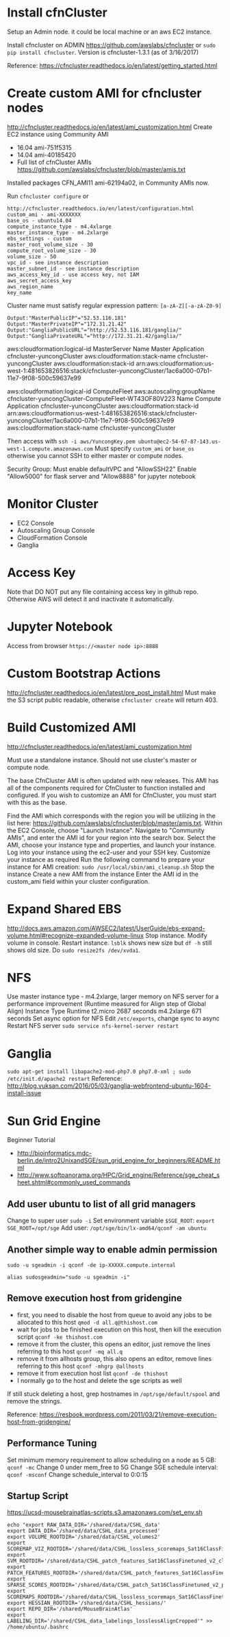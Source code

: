 # Install cfnCluster #

Setup an Admin node. it could be local machine or an aws EC2 instance.

Install cfncluster on ADMIN https://github.com/awslabs/cfncluster or
 `sudo pip install cfncluster`. Version is cfncluster-1.3.1 (as of 3/16/2017)

 Reference: https://cfncluster.readthedocs.io/en/latest/getting_started.html

# Create custom AMI for cfncluster nodes #

http://cfncluster.readthedocs.io/en/latest/ami_customization.html
Create EC2 instance using Community AMI
- 16.04 ami-751f5315
- 14.04 ami-40185420
- Full list of cfnCluster AMIs https://github.com/awslabs/cfncluster/blob/master/amis.txt

Installed packages CFN_AMI11 ami-62194a02, in Community AMIs now.

Run `cfncluster configure`
or
```cp /usr/local/lib/python2.7/dist-packages/cfncluster/examples/config to /home/yuncong/.cfncluster
http://cfncluster.readthedocs.io/en/latest/configuration.html
custom_ami - ami-XXXXXXX
base_os - ubuntu14.04
compute_instance_type - m4.4xlarge
master_instance_type - m4.2xlarge
ebs_settings - custom
master_root_volume_size - 30
compute_root_volume_size - 30
volume_size - 50
vpc_id - see instance description
master_subnet_id - see instance description
aws_access_key_id - use access key, not IAM
aws_secret_access_key
aws_region_name
key_name
```

Cluster name must satisfy regular expression pattern: ``[a-zA-Z][-a-zA-Z0-9]``

```
Output:"MasterPublicIP"="52.53.116.181"
Output:"MasterPrivateIP"="172.31.21.42"
Output:"GangliaPublicURL"="http://52.53.116.181/ganglia/"
Output:"GangliaPrivateURL"="http://172.31.21.42/ganglia/"
```

aws:cloudformation:logical-id MasterServer
Name Master
Application cfncluster-yuncongCluster
aws:cloudformation:stack-name cfncluster-yuncongCluster
aws:cloudformation:stack-id arn:aws:cloudformation:us-west-1:481653826516:stack/cfncluster-yuncongCluster/1ac6a000-07b1-11e7-9f08-500c59637e99

aws:cloudformation:logical-id ComputeFleet
aws:autoscaling:groupName cfncluster-yuncongCluster-ComputeFleet-WT43OF80V223
Name Compute
Application cfncluster-yuncongCluster
aws:cloudformation:stack-id arn:aws:cloudformation:us-west-1:481653826516:stack/cfncluster-yuncongCluster/1ac6a000-07b1-11e7-9f08-500c59637e99
aws:cloudformation:stack-name cfncluster-yuncongCluster


Then access with
`ssh -i aws/YuncongKey.pem ubuntu@ec2-54-67-87-143.us-west-1.compute.amazonaws.com`
Must specify `custom_ami` or `base_os` otherwise you cannot SSH to either master or compute nodes.

Security Group: Must enable defaultVPC and "AllowSSH22"
Enable "Allow5000" for flask server and "Allow8888" for jupyter notebook

# Monitor Cluster #

- EC2 Console
- Autoscaling Group Console
- CloudFormation Console
- Ganglia

# Access Key #
Note that DO NOT put any file containing access key in github repo. Otherwise AWS will detect it and inactivate it automatically.

# Jupyter Notebook #
Access from browser `https://<master node ip>:8888`

# Custom Bootstrap Actions #
http://cfncluster.readthedocs.io/en/latest/pre_post_install.html
Must make the S3 script public readable, otherwise `cfncluster create` will return 403.

# Build Customized AMI #
http://cfncluster.readthedocs.io/en/latest/ami_customization.html

Must use a standalone instance. Should not use cluster's master or compute node.

The base CfnCluster AMI is often updated with new releases. This AMI has all of the components required for CfnCluster to function installed and configured. If you wish to customize an AMI for CfnCluster, you must start with this as the base.

Find the AMI which corresponds with the region you will be utilizing in the list here: https://github.com/awslabs/cfncluster/blob/master/amis.txt.
Within the EC2 Console, choose "Launch Instance".
Navigate to "Community AMIs", and enter the AMI id for your region into the search box.
Select the AMI, choose your instance type and properties, and launch your instance.
Log into your instance using the ec2-user and your SSH key.
Customize your instance as required
Run the following command to prepare your instance for AMI creation:
`sudo /usr/local/sbin/ami_cleanup.sh`
Stop the instance
Create a new AMI from the instance
Enter the AMI id in the custom_ami field within your cluster configuration.

# Expand Shared EBS #
http://docs.aws.amazon.com/AWSEC2/latest/UserGuide/ebs-expand-volume.html#recognize-expanded-volume-linux
Stop instance.
Modify volume in console.
Restart instance.
`lsblk` shows new size but `df -h` still shows old size. Do `sudo resize2fs /dev/xvda1`.

# NFS #
Use master instance type - m4.2xlarge, larger memory on NFS server for a performance improvement (Runtime measured for Align step of Global Align)
Instance Type	Runtime
t2.micro	2687 seconds
m4.2xlarge	671 seconds
Set async option for NFS
Edit `/etc/exports`, change sync to async
Restart NFS server  `sudo service nfs-kernel-server restart `

# Ganglia #

`sudo apt-get install libapache2-mod-php7.0 php7.0-xml ; sudo /etc/init.d/apache2 restart`
Reference: http://blog.vuksan.com/2016/05/03/ganglia-webfrontend-ubuntu-1604-install-issue

# Sun Grid Engine #

Beginner Tutorial
* http://bioinformatics.mdc-berlin.de/intro2UnixandSGE/sun_grid_engine_for_beginners/README.html
* http://www.softpanorama.org/HPC/Grid_engine/Reference/sge_cheat_sheet.shtml#commonly_used_commands

## Add user ubuntu to list of all grid managers ##
Change to super user `sudo -i`
Set environment variable `$SGE_ROOT`: `export SGE_ROOT=/opt/sge`
Add user: `/opt/sge/bin/lx-amd64/qconf -am ubuntu`
## Another simple way to enable admin permission ##
`sudo -u sgeadmin -i qconf -de ip-XXXXX.compute.internal`

`alias sudosgeadmin="sudo -u sgeadmin -i"`

## Remove execution host from gridengine ##
- first, you need to disable the host from queue to avoid any jobs to be allocated to this host
`qmod -d all.q@thishost.com`
- wait for jobs to be finished execution on this host, then kill the execution script
`qconf -ke thishost.com`
- remove it from the cluster, this opens an editor, just remove the lines referring to this host
`qconf -mq all.q`
- remove it from allhosts group, this also opens an editor, remove lines referring to this host
`qconf -mhgrp @allhosts`
- remove it from execution host list
`qconf -de thishost`
- I normally go to the host and delete the sge scripts as well

If still stuck deleting a host, grep hostnames in `/opt/sge/default/spool` and remove the strings.

Reference: https://resbook.wordpress.com/2011/03/21/remove-execution-host-from-gridengine/

## Performance Tuning ##

Set minimum memory requirement to allow scheduling on a node as 5 GB: `qconf -mc` Change 0 under mem_free to 5G
Change SGE schedule interval: `qconf -msconf` Change schedule_interval to 0:0:15

## Startup Script ##

https://ucsd-mousebrainatlas-scripts.s3.amazonaws.com/set_env.sh
```#!/bin/bash
echo "export RAW_DATA_DIR='/shared/data/CSHL_data'
export DATA_DIR='/shared/data/CSHL_data_processed'
export VOLUME_ROOTDIR='/shared/data/CSHL_volumes2'
export SCOREMAP_VIZ_ROOTDIR='/shared/data/CSHL_lossless_scoremaps_Sat16ClassFinetuned_v2'
export SVM_ROOTDIR='/shared/data/CSHL_patch_features_Sat16ClassFinetuned_v2_classifiers/'
export PATCH_FEATURES_ROOTDIR='/shared/data/CSHL_patch_features_Sat16ClassFinetuned_v2'
export SPARSE_SCORES_ROOTDIR='/shared/data/CSHL_patch_Sat16ClassFinetuned_v2_predictions'
export SCOREMAPS_ROOTDIR='/shared/data/CSHL_lossless_scoremaps_Sat16ClassFinetuned_v2'
export HESSIAN_ROOTDIR='/shared/data/CSHL_hessians/'
export REPO_DIR='/shared/MouseBrainAtlas'
export LABELING_DIR='/shared/CSHL_data_labelings_losslessAlignCropped'" >> /home/ubuntu/.bashrc
```
